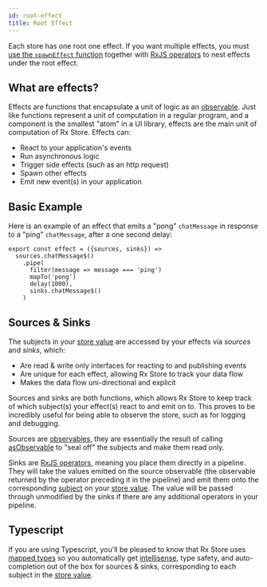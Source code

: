 ```yaml
---
id: root-effect
title: Root Effect
---
```


Each store has one root one effect. If you want multiple effects, you must [use the `spawnEffect` function](../guides/nesting-effects.md) together with [RxJS operators](https://rxjs-dev.firebaseapp.com/guide/operators) to nest effects under the root effect.

## What are effects?

Effects are functions that encapsulate a unit of logic as an [observable](https://rxjs.dev/guide/observable). Just like functions represent a unit of computation in a regular program, and a component is the smallest "atom" in a UI library, effects are the main unit of computation of Rx Store. Effects can:

- React to your application's events
- Run asynchronous logic
- Trigger side effects (such as an http request)
- Spawn other effects
- Emit new event(s) in your application

## Basic Example

Here is an example of an effect that emits a "pong" `chatMessage` in response to a "ping" `chatMessage`, after a one second delay:

```tsx
export const effect = ({sources, sinks}) =>
  sources.chatMessage$()
    .pipe(
      filter(message => message === 'ping')
      mapTo('pong')
      delay(1000),
      sinks.chatMessage$()
    )
```

## Sources &amp; Sinks

The subjects in your [store value](#store-value) are accessed by your effects via _sources_ and _sinks_, which:

- Are read &amp; write only interfaces for reacting to and publishing events
- Are unique for each effect, allowing Rx Store to track your data flow
- Makes the data flow uni-directional and explicit

Sources and sinks are both functions, which allows Rx Store to keep track of which subject(s) your effect(s) react to and emit on to. This proves to be incredibly useful for being able to observe the store, such as for logging and debugging.

Sources are [observables](), they are essentially the result of calling [asObservable](https://rxjs.dev/api/index/class/Subject#asobservable-) to "seal off" the subjects and make them read only.

Sinks are [RxJS operators](https://rxjs-dev.firebaseapp.com/guide/operators), meaning you place them directly in a pipeline. They will take the values emitted on the source observable (the observable returned by the operator preceding it in the pipeline) and emit them onto the corresponding [subject](https://rxjs.dev/guide/subject) on your [store value](./store-value.md). The value will be passed through unmodified by the sinks if there are any additional operators in your pipeline.

## Typescript

If you are using Typescript, you'll be pleased to know that Rx Store uses [mapped types](https://www.typescriptlang.org/docs/handbook/advanced-types.html#mapped-types) so you automatically get [intellisense](https://code.visualstudio.com/docs/editor/intellisense), type safety, and auto-completion out of the box for sources &amp; sinks, corresponding to each subject in the [store value](./store-value.md).
